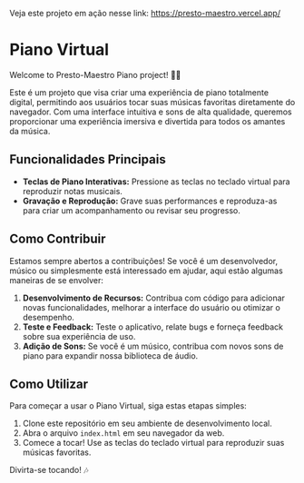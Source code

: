 Veja este projeto em ação nesse link: https://presto-maestro.vercel.app/

# Piano Virtual

Welcome to Presto-Maestro Piano project! 🎹✨

Este é um projeto que visa criar uma experiência de piano totalmente digital, permitindo aos usuários tocar suas músicas favoritas diretamente do navegador. Com uma interface intuitiva e sons de alta qualidade, queremos proporcionar uma experiência imersiva e divertida para todos os amantes da música.

## Funcionalidades Principais

- **Teclas de Piano Interativas:** Pressione as teclas no teclado virtual para reproduzir notas musicais.
- **Gravação e Reprodução:** Grave suas performances e reproduza-as para criar um acompanhamento ou revisar seu progresso.


## Como Contribuir

Estamos sempre abertos a contribuições! Se você é um desenvolvedor, músico ou simplesmente está interessado em ajudar, aqui estão algumas maneiras de se envolver:

1. **Desenvolvimento de Recursos:** Contribua com código para adicionar novas funcionalidades, melhorar a interface do usuário ou otimizar o desempenho.
2. **Teste e Feedback:** Teste o aplicativo, relate bugs e forneça feedback sobre sua experiência de uso.
3. **Adição de Sons:** Se você é um músico, contribua com novos sons de piano para expandir nossa biblioteca de áudio.

## Como Utilizar

Para começar a usar o Piano Virtual, siga estas etapas simples:

1. Clone este repositório em seu ambiente de desenvolvimento local.
2. Abra o arquivo `index.html` em seu navegador da web.
3. Comece a tocar! Use as teclas do teclado virtual para reproduzir suas músicas favoritas.




Divirta-se tocando! 🎶
